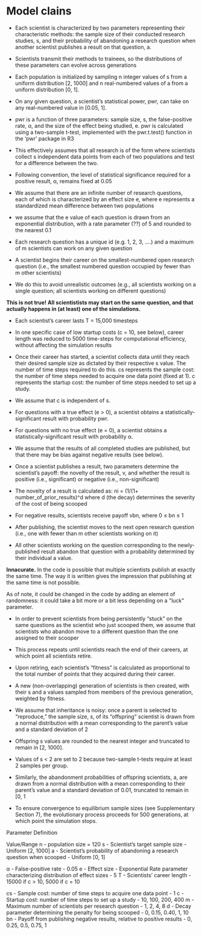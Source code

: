
# Model clains

* Each scientist is characterized by two parameters representing their characteristic methods: the sample size of their conducted research studies, s, and their probability of abandoning a research question when another scientist publishes a result on that question, a.


* Scientists transmit their methods to trainees, so the distributions of these parameters can evolve across generations

* Each population is initialized by sampling n integer values of s from a uniform distribution [2, 1000] and n real-numbered values of a from a uniform distribution [0, 1].

* On any given question, a scientist’s statistical power, pwr, can take on any real-numbered value in [0.05, 1].

* pwr is a function of three parameters: sample size, s, the false-positive rate, α, and the size of the effect being studied, e. pwr is calculated using a two-sample t-test, implemented with the pwr.t.test() function in the ‘pwr’ package in R3

* This effectively assumes that all research is of the form where scientists collect s independent data points from each of two populations and test for a difference between the two.

* Following convention, the level of statistical significance required for a positive result, α, remains fixed at 0.05

* We assume that there are an infinite number of research questions, each of which is characterized by an effect size e, where e represents a standardized mean difference between two populations

* we assume that the e value of each question is drawn from an exponential distribution, with a rate parameter (??) of 5 and rounded to the nearest 0.1

* Each research question has a unique id (e.g. 1, 2, 3, ….) and a maximum of m scientists can work on any given question

* A scientist begins their career on the smallest-numbered open research question (i.e., the smallest numbered question occupied by fewer than m other scientists)

* We do this to avoid unrealistic outcomes (e.g., all scientists working on a single question; all scientists working on different questions) 

**This is not true! All scientistists may start on the same question, and that actually happens in (at least) one of the simulations.** 


* Each scientist’s career lasts T = 15,000 timesteps

* In one specific case of low startup costs (c = 10, see below), career length was reduced to 5000 time-steps for computational efficiency, without affecting the simulation results

* Once their career has started, a scientist collects data until they reach their desired sample size as dictated by their respective s value. The number of time steps required to do this. cs represents the sample cost: the number of time steps needed to acquire one data point (fixed at 1). c represents the startup cost: the number of time steps needed to set up a study.

* We assume that c is independent of s.

* For questions with a true effect (e > 0), a scientist obtains a statistically-significant result with probability pwr.

* For questions with no true effect (e = 0), a scientist obtains a statistically-significant result with probability α.

* We assume that the results of all completed studies are published, but that there may be bias against negative results (see below).

* Once a scientist publishes a result, two parameters determine the scientist’s payoff: the novelty of the result, v, and whether the result is positive (i.e., significant) or negative (i.e., non-significant)

* The novelty of a result is calculated as: ni = (1/(1+ number_of_prior_results)^d where d (the decay) determines the severity of the cost of being scooped

* For negative results, scientists receive payoff vbn, where 0 ≤ bn ≤ 1

* After publishing, the scientist moves to the next open research question (i.e., one with fewer than m other scientists working on it)

* All other scientists working on the question corresponding to the newly-published result abandon that question with a probability determined by their individual a value.

**Innacurate.**
In the code is possible that multiple scientists publish at exactly the same time. The way it is written gives the impression that publishing at the same time is not possible. 

As of note, it could be changed in the code by adding an element of randomness: it could take a bit more or a bit less depending on a "luck" parameter. 

* In order to prevent scientists from being persistently “stuck” on the same questions as the scientist who just scooped them, we assume that scientists who abandon move to a different question than the one assigned to their scooper

* This process repeats until scientists reach the end of their careers, at which point all scientists retire.

* Upon retiring, each scientist’s “fitness” is calculated as proportional to the total number of points that they acquired during their career.

* A new (non-overlapping) generation of scientists is then created, with their s and a values sampled from members of the previous generation, weighted by fitness.

* We assume that inheritance is noisy: once a parent is selected to “reproduce,” the sample size, s, of its “offspring” scientist is drawn from a normal distribution with a mean corresponding to the parent’s value and a standard deviation of 2

* Offspring s values are rounded to the nearest integer and truncated to remain in [2, 1000].

* Values of s < 2 are set to 2 because two-sample t-tests require at least 2 samples per group.

* Similarly, the abandonment probabilities of offspring scientists, a, are drawn from a normal distribution with a mean corresponding to their parent’s value and a standard deviation of 0.01, truncated to remain in [0, 1

* To ensure convergence to equilibrium sample sizes (see Supplementary Section 7), the evolutionary process proceeds for 500 generations, at which point the simulation stops.



Parameter Definition

Value/Range
n - population size = 120
s - Scientist’s target sample size - Uniform [2, 1000]
a - Scientist’s probability of abandoning a research question when scooped - Uniform [0, 1]

α - False-positive rate - 0.05
e - Effect size - Exponential Rate parameter characterizing distribution of effect sizes  - 5
T -  Scientists’ career length - 15000 if c > 10,  5000 if c = 10

cs - Sample cost: number of time steps to acquire one data point - 1
c - Startup cost: number of time steps to set up a study - 10, 100, 200, 400
m - Maximum number of scientists per research question - 1, 2, 4, 8
d - Decay parameter determining the penalty for being scooped - 0, 0.15, 0.40, 1, 10
bn - Payoff from publishing negative results, relative to positive results - 0, 0.25, 0.5, 0.75, 1
